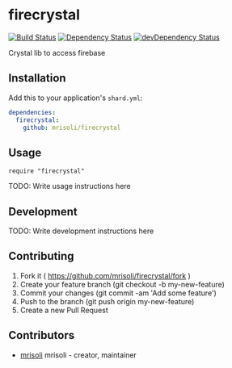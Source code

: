 # firecrystal


[![Build Status](https://travis-ci.org/mrisoli/firecrystal.svg?branch=master)](https://travis-ci.org/mrisoli/firecrystal)
[![Dependency Status](https://shards.rocks/badge/github/mrisoli/firecrystal/status.svg)](https://shards.rocks/github/mrisoli/firecrystal)
[![devDependency Status](https://shards.rocks/badge/github/mrisoli/firecrystal/dev_status.svg)](https://shards.rocks/github/mrisoli/firecrystal)

Crystal lib to access firebase

## Installation


Add this to your application's `shard.yml`:

```yaml
dependencies:
  firecrystal:
    github: mrisoli/firecrystal
```


## Usage

```crystal
require "firecrystal"
```

TODO: Write usage instructions here


## Development

TODO: Write development instructions here


## Contributing

1. Fork it ( https://github.com/mrisoli/firecrystal/fork )
2. Create your feature branch (git checkout -b my-new-feature)
3. Commit your changes (git commit -am 'Add some feature')
4. Push to the branch (git push origin my-new-feature)
5. Create a new Pull Request


## Contributors

- [mrisoli](https://github.com/mrisoli) mrisoli - creator, maintainer



